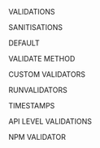 VALIDATIONS

SANITISATIONS

DEFAULT

VALIDATE METHOD

CUSTOM VALIDATORS

RUNVALIDATORS

TIMESTAMPS

API LEVEL VALIDATIONS

NPM VALIDATOR